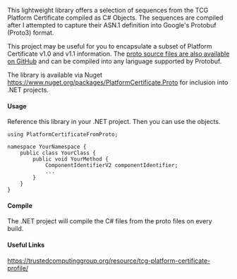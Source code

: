This lightweight library offers a selection of sequences from the TCG Platform Certificate compiled as C# Objects. The sequences are compiled after I attempted to capture their ASN.1 definition into Google's Protobuf (Proto3) format. 

This project may be useful for you to encapsulate a subset of Platform Certificate v1.0 and v1.1 information. The [proto source files are also available on GitHub](https://github.com/andrewmedak/PlatformCertificate.Proto/blob/main/PlatformCertificate.Proto/Resources/) and can be compiled into any language supported by Protobuf.

The library is available via Nuget https://www.nuget.org/packages/PlatformCertificate.Proto for inclusion into .NET projects.

#### Usage
Reference this library in your .NET project. Then you can use the objects.
```
using PlatformCertificateFromProto;

namespace YourNamespace {
    public class YourClass {
	    public void YourMethod {
			ComponentIdentifierV2 componentIdentifier;
			...
		}
	}
}
```

#### Compile
The .NET project will compile the C# files from the proto files on every build.

#### Useful Links
https://trustedcomputinggroup.org/resource/tcg-platform-certificate-profile/